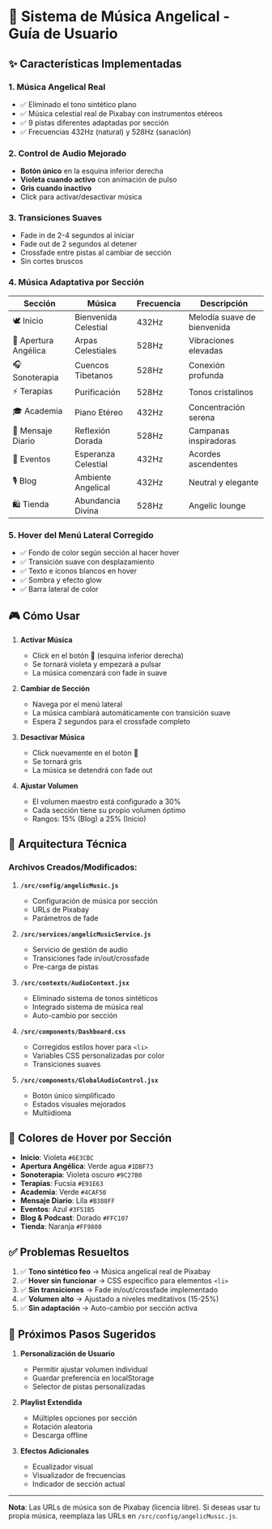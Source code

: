 # 🎵 Sistema de Música Angelical - Guía de Usuario

## ✨ Características Implementadas

### 1. **Música Angelical Real**
- ✅ Eliminado el tono sintético plano
- ✅ Música celestial real de Pixabay con instrumentos etéreos
- ✅ 9 pistas diferentes adaptadas por sección
- ✅ Frecuencias 432Hz (natural) y 528Hz (sanación)

### 2. **Control de Audio Mejorado**
- **Botón único** en la esquina inferior derecha
- **Violeta cuando activo** con animación de pulso
- **Gris cuando inactivo**
- Click para activar/desactivar música

### 3. **Transiciones Suaves**
- Fade in de 2-4 segundos al iniciar
- Fade out de 2 segundos al detener
- Crossfade entre pistas al cambiar de sección
- Sin cortes bruscos

### 4. **Música Adaptativa por Sección**

| Sección | Música | Frecuencia | Descripción |
|---------|--------|------------|-------------|
| 🕊️ Inicio | Bienvenida Celestial | 432Hz | Melodía suave de bienvenida |
| 💖 Apertura Angélica | Arpas Celestiales | 528Hz | Vibraciones elevadas |
| 🎧 Sonoterapia | Cuencos Tibetanos | 528Hz | Conexión profunda |
| ⚡ Terapias | Purificación | 528Hz | Tonos cristalinos |
| 🎓 Academia | Piano Etéreo | 432Hz | Concentración serena |
| 💌 Mensaje Diario | Reflexión Dorada | 528Hz | Campanas inspiradoras |
| 📅 Eventos | Esperanza Celestial | 432Hz | Acordes ascendentes |
| 🎙️ Blog | Ambiente Angelical | 432Hz | Neutral y elegante |
| 🛍️ Tienda | Abundancia Divina | 528Hz | Angelic lounge |

### 5. **Hover del Menú Lateral Corregido**
- ✅ Fondo de color según sección al hacer hover
- ✅ Transición suave con desplazamiento
- ✅ Texto e íconos blancos en hover
- ✅ Sombra y efecto glow
- ✅ Barra lateral de color

## 🎮 Cómo Usar

1. **Activar Música**
   - Click en el botón 🎵 (esquina inferior derecha)
   - Se tornará violeta y empezará a pulsar
   - La música comenzará con fade in suave

2. **Cambiar de Sección**
   - Navega por el menú lateral
   - La música cambiará automáticamente con transición suave
   - Espera 2 segundos para el crossfade completo

3. **Desactivar Música**
   - Click nuevamente en el botón 🎵
   - Se tornará gris
   - La música se detendrá con fade out

4. **Ajustar Volumen**
   - El volumen maestro está configurado a 30%
   - Cada sección tiene su propio volumen óptimo
   - Rangos: 15% (Blog) a 25% (Inicio)

## 🔧 Arquitectura Técnica

### Archivos Creados/Modificados:

1. **`/src/config/angelicMusic.js`**
   - Configuración de música por sección
   - URLs de Pixabay
   - Parámetros de fade

2. **`/src/services/angelicMusicService.js`**
   - Servicio de gestión de audio
   - Transiciones fade in/out/crossfade
   - Pre-carga de pistas

3. **`/src/contexts/AudioContext.jsx`**
   - Eliminado sistema de tonos sintéticos
   - Integrado sistema de música real
   - Auto-cambio por sección

4. **`/src/components/Dashboard.css`**
   - Corregidos estilos hover para `<li>`
   - Variables CSS personalizadas por color
   - Transiciones suaves

5. **`/src/components/GlobalAudioControl.jsx`**
   - Botón único simplificado
   - Estados visuales mejorados
   - Multiidioma

## 🎨 Colores de Hover por Sección

- **Inicio**: Violeta `#6E3CBC`
- **Apertura Angélica**: Verde agua `#1DBF73`
- **Sonoterapia**: Violeta oscuro `#9C27B0`
- **Terapias**: Fucsia `#E91E63`
- **Academia**: Verde `#4CAF50`
- **Mensaje Diario**: Lila `#B388FF`
- **Eventos**: Azul `#3F51B5`
- **Blog & Podcast**: Dorado `#FFC107`
- **Tienda**: Naranja `#FF9800`

## ✅ Problemas Resueltos

1. ✅ **Tono sintético feo** → Música angelical real de Pixabay
2. ✅ **Hover sin funcionar** → CSS específico para elementos `<li>`
3. ✅ **Sin transiciones** → Fade in/out/crossfade implementado
4. ✅ **Volumen alto** → Ajustado a niveles meditativos (15-25%)
5. ✅ **Sin adaptación** → Auto-cambio por sección activa

## 🚀 Próximos Pasos Sugeridos

1. **Personalización de Usuario**
   - Permitir ajustar volumen individual
   - Guardar preferencia en localStorage
   - Selector de pistas personalizadas

2. **Playlist Extendida**
   - Múltiples opciones por sección
   - Rotación aleatoria
   - Descarga offline

3. **Efectos Adicionales**
   - Ecualizador visual
   - Visualizador de frecuencias
   - Indicador de sección actual

---

**Nota**: Las URLs de música son de Pixabay (licencia libre). Si deseas usar tu propia música, reemplaza las URLs en `/src/config/angelicMusic.js`.
